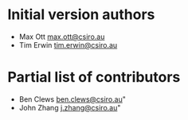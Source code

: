 # Initial version authors

* Max Ott <max.ott@csiro.au>
* Tim Erwin <tim.erwin@csiro.au>

# Partial list of contributors

* Ben Clews <ben.clews@csiro.au>"
* John Zhang <j.zhang@csiro.au>"
